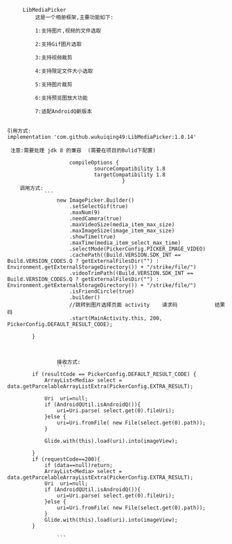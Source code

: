
         LibMediaPicker
             这是一个相册框架,主要功能如下:

             1:支持图片,视频的文件选取 

             2:支持Gif图片选取

             3:支持视频裁剪

             4:支持限定文件大小选取

             5:支持图片裁剪

             6:支持预览图放大功能

             7:适配AndroidQ新版本


    引用方式:
    implementation 'com.github.wukuiqing49:LibMediaPicker:1.0.14'

     注意:需要处理 jdk 8 的兼容  (需要在项目的Bulid下配置)

                        compileOptions {
                                sourceCompatibility 1.8
                                targetCompatibility 1.8
                                         }
        调用方式:
                ```
                    new ImagePicker.Builder()
                        .setSelectGif(true)
                        .maxNum(9)
                        .needCamera(true)
                        .maxVideoSize(media_item_max_size)
                        .maxImageSize(image_item_max_size)
                        .showTime(true)
                        .maxTime(media_item_select_max_time)
                        .selectMode(PickerConfig.PICKER_IMAGE_VIDEO)
                        .cachePath((Build.VERSION.SDK_INT == Build.VERSION_CODES.Q ? getExternalFilesDir("") :                 Environment.getExternalStorageDirectory()) + "/strike/file/")
                        .videoTrimPath((Build.VERSION.SDK_INT == Build.VERSION_CODES.Q ? getExternalFilesDir("") : Environment.getExternalStorageDirectory()) + "/strike/file/")
                        .isFriendCircle(true)
                        .builder()
                        //跳转到图片选择页面 activity    请求码            结果码
                        .start(MainActivity.this, 200, PickerConfig.DEFAULT_RESULT_CODE);

            }
```


                接收方式:
                ```
        if (resultCode == PickerConfig.DEFAULT_RESULT_CODE) {
            ArrayList<Media> select = data.getParcelableArrayListExtra(PickerConfig.EXTRA_RESULT);

            Uri  uri=null;
            if (AndroidQUtil.isAndroidQ()){
                uri=Uri.parse( select.get(0).fileUri);
            }else {
                uri=Uri.fromFile( new File(select.get(0).path));
            }

            Glide.with(this).load(uri).into(imageView);

        }
        if (requestCode==200){
            if (data==null)return;
            ArrayList<Media> select = data.getParcelableArrayListExtra(PickerConfig.EXTRA_RESULT);
            Uri  uri=null;
            if (AndroidQUtil.isAndroidQ()){
                uri=Uri.parse( select.get(0).fileUri);
            }else {
                uri=Uri.fromFile( new File(select.get(0).path));
            }
            Glide.with(this).load(uri).into(imageView);
        }

                ```


